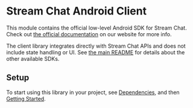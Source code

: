 # Stream Chat Android Client

This module contains the official low-level Android SDK for Stream Chat. Check out [the official documentation](https://getstream.io/chat/docs/android/?language=kotlin) on our website for more info.

The client library integrates directly with Stream Chat APIs and does not include state handling or UI. See [the main README](../README.md) for details about the other available SDKs.

## Setup

To start using this library in your project, see [Dependencies](https://getstream.io/chat/docs/sdk/android/basics/dependencies/), and then [Getting Started](https://getstream.io/chat/docs/sdk/android/client/overview/).
